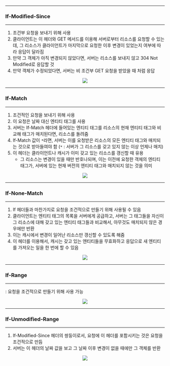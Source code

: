 -----
### If-Modified-Since
-----
1. 조건부 요청을 보내기 위해 사용
2. 클라이언트는 이 헤더와 GET 메서드를 이용해 서버로부터 리소스를 요청할 수 있는데, 그 리소스가 클라이언트가 마지막으로 요청한 이후 변경이 있었는지 여부에 따라 응답이 달라짐
3. 만약 그 객체가 아직 변경되지 않았다면, 서버는 리소스를 보내지 않고 304 Not Modified로 응답할 것
4. 만약 객체가 수정되었다면, 서버는 비 조건부 GET 요청을 받았을 때 처럼 응답
<div align="center">
<img src="https://github.com/user-attachments/assets/4b70f429-9df1-4c7f-a025-6315173e87f5">
</div>

-----
### If-Match
-----
1. 조건적인 요청을 보내기 위해 사용
2. 이 요청은 날짜 대신 엔티티 태그를 사용
3. 서버는 If-Match 헤더에 들어있는 엔티티 태그를 리소스의 현재 엔티티 태그와 비교해 태그가 매치된다면, 리소스를 돌려줌
4. If-Match 값이 ```*```라면, 서버는 이를 요청받은 리소스의 모든 엔티티 태그와 매치되는 것으로 받아들여야 함 (```*``` : 서버가 그 리소스를 갖고 있지 않는 이상 언제나 매치)
5. 이 헤더는 클라이언트나 캐시가 이미 갖고 있는 리소스를 갱신할 때 유용
   - 그 리소스는 변경이 있을 때만 반호나되며, 이는 이전에 요청한 객체의 엔티티 태그가, 서버에 있는 현재 버전의 엔티티 태그와 매치되지 않는 것을 의미
<div align="center">
<img src="https://github.com/user-attachments/assets/bb4f840b-62a3-43b5-8575-fa7a48791a8c">
</div>

-----
### If-None-Match
-----
1. If 헤더들과 마찬가지로 요청을 조건적으로 만들기 위해 사용될 수 있음
2. 클라이언트는 엔티티 태그의 목록을 서버에게 공급하고, 서버는 그 태그들을 자신이 그 리소스에 대해 갖고 있는 엔티티 태그들과 비교해서, 아무것도 매치되지 않은 경우에만 반환
3. 이는 캐시에서 변경이 일어난 리소스만 갱신할 수 있도록 해줌
4. 이 헤더를 이용해서, 캐시는 갖고 있는 엔티티들을 무효화하고 응답으로 새 엔티티를 가져오는 일을 한 번에 할 수 있음
<div align="center">
<img src="https://github.com/user-attachments/assets/9d3345dd-17f9-464c-8d88-31d3a63b62ab">
</div>

-----
### If-Range
-----
: 요청을 조건적으로 만들기 위해 사용 가능
<div align="center">
<img src="https://github.com/user-attachments/assets/828a4dde-e4f7-4615-8583-9972ba866fa3">
</div>

-----
### If-Unmodified-Range
-----
1. If-Modified-Since 헤더의 쌍둥이로서, 요청에 이 헤더를 포함시키는 것은 요청을 조건적으로 만듬
2. 서버는 이 헤더의 날짜 값을 보고 그 날짜 이후 변경이 없을 때에만 그 객체를 반환
<div align="center">
<img src="https://github.com/user-attachments/assets/0b9ee5ed-45ac-4acc-81af-9a12afd1d3ae">
</div>
